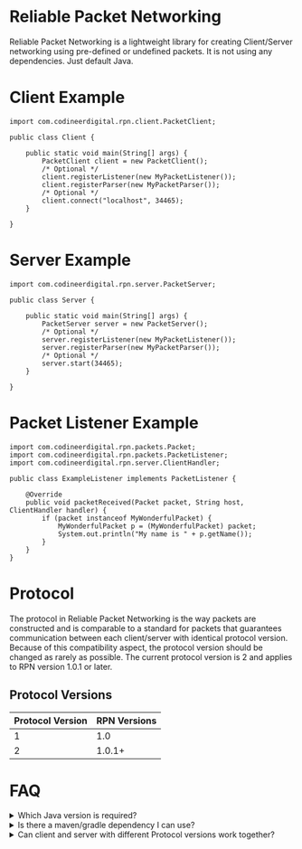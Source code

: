 # Reliable Packet Networking
Reliable Packet Networking is a lightweight library for creating Client/Server networking using pre-defined or undefined packets.
It is not using any dependencies. Just default Java.

# Client Example
```
import com.codineerdigital.rpn.client.PacketClient;

public class Client {

    public static void main(String[] args) {
        PacketClient client = new PacketClient();
        /* Optional */
        client.registerListener(new MyPacketListener());
        client.registerParser(new MyPacketParser());
        /* Optional */
        client.connect("localhost", 34465);
    }

}
```

# Server Example
```
import com.codineerdigital.rpn.server.PacketServer;

public class Server {

    public static void main(String[] args) {
        PacketServer server = new PacketServer();
        /* Optional */
        server.registerListener(new MyPacketListener());
        server.registerParser(new MyPacketParser());
        /* Optional */
        server.start(34465);
    }

}
```

# Packet Listener Example
```
import com.codineerdigital.rpn.packets.Packet;
import com.codineerdigital.rpn.packets.PacketListener;
import com.codineerdigital.rpn.server.ClientHandler;

public class ExampleListener implements PacketListener {

    @Override
    public void packetReceived(Packet packet, String host, ClientHandler handler) {
        if (packet instanceof MyWonderfulPacket) {
            MyWonderfulPacket p = (MyWonderfulPacket) packet;
            System.out.println("My name is " + p.getName());
        }
    }
}
```

# Protocol
The protocol in Reliable Packet Networking is the way packets are constructed and is comparable to a standard for packets that guarantees communication between each client/server with identical protocol version. Because of this compatibility aspect, the protocol version should be changed as rarely as possible. The current protocol version is 2 and applies to RPN version 1.0.1 or later.
## Protocol Versions
| Protocol Version | RPN Versions |
| ------ | ------ |
| 1 | 1.0 |
| 2 | 1.0.1+ |

# FAQ
<details><summary>Which Java version is required?</summary>
The library requires Java 8 or newer.
</details>
<details><summary>Is there a maven/gradle dependency I can use?</summary>
Yes, you can find the maven/gradle dependency here: https://gitlab.codineerdigital.com/public-content/reliablepacketnetworking/-/packages/1
</details>
<details><summary>Can client and server with different Protocol versions work together?</summary>
Theoretically yes, but not by default. You would need a custom protocol implementation or a custom Packet Parser that is doing the changes.
</details>
